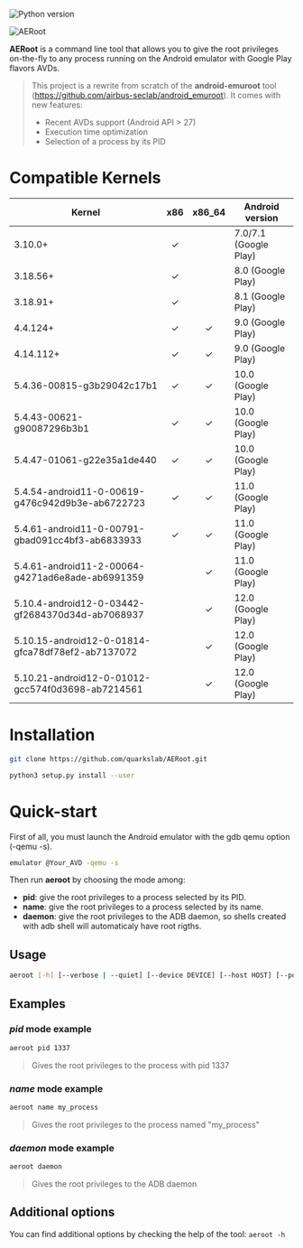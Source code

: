 ![Python version](https://img.shields.io/badge/python-3-informational "Python 3")

![AERoot](https://user-images.githubusercontent.com/56136693/121723563-f4021c80-cae6-11eb-84bb-ac6d6dc32665.png "AERoot Logo")

**AERoot** is a command line tool that allows you to give the root privileges on-the-fly to any process running on the Android emulator with Google Play flavors AVDs.
> This project is a rewrite from scratch of the **android-emuroot** tool (https://github.com/airbus-seclab/android_emuroot).
> It comes with new features:
> * Recent AVDs support (Android API > 27)
> * Execution time optimization
> * Selection of a process by its PID

# Compatible Kernels

| Kernel                                            | x86    | x86_64 | Android version       |
|---------------------------------------------------|:------:|:------:|-----------------------|
| 3.10.0+                                           | ✓      |        | 7.0/7.1 (Google Play) |
| 3.18.56+                                          | ✓      |        | 8.0 (Google Play)     |
| 3.18.91+                                          | ✓      |        | 8.1 (Google Play)     |
| 4.4.124+                                          | ✓      | ✓      | 9.0 (Google Play)     |
| 4.14.112+                                         | ✓      | ✓      | 9.0 (Google Play)     |
| 5.4.36-00815-g3b29042c17b1                        | ✓      | ✓      | 10.0 (Google Play)    |
| 5.4.43-00621-g90087296b3b1                        | ✓      | ✓      | 10.0 (Google Play)    |
| 5.4.47-01061-g22e35a1de440                        | ✓      | ✓      | 10.0 (Google Play)    |
| 5.4.54-android11-0-00619-g476c942d9b3e-ab6722723  | ✓      | ✓      | 11.0 (Google Play)    |
| 5.4.61-android11-0-00791-gbad091cc4bf3-ab6833933  | ✓      | ✓      | 11.0 (Google Play)    |
| 5.4.61-android11-2-00064-g4271ad6e8ade-ab6991359  |        | ✓      | 11.0 (Google Play)    |
| 5.10.4-android12-0-03442-gf2684370d34d-ab7068937  |        | ✓      | 12.0 (Google Play)    |
| 5.10.15-android12-0-01814-gfca78df78ef2-ab7137072 |        | ✓      | 12.0 (Google Play)    |
| 5.10.21-android12-0-01012-gcc574f0d3698-ab7214561 |        | ✓      | 12.0 (Google Play)    |

# Installation
```bash
git clone https://github.com/quarkslab/AERoot.git
```
```bash
python3 setup.py install --user
```
# Quick-start
First of all, you must launch the Android emulator with the gdb qemu option (-qemu -s).
```bash
emulator @Your_AVD -qemu -s
```

Then run **aeroot** by choosing the mode among:
* **pid**: give the root privileges to a process selected by its PID.
* **name**: give the root privileges to a process selected by its name.
* **daemon**: give the root privileges to the ADB daemon, so shells created with adb shell will automaticaly have root rigths.

## Usage
```bash
aeroot [-h] [--verbose | --quiet] [--device DEVICE] [--host HOST] [--port PORT] {name,pid,daemon} ...
```

## Examples
### *pid* mode example
```bash
aeroot pid 1337
```
> Gives the root privileges to the process with pid 1337
### *name* mode example
```bash
aeroot name my_process
```
> Gives the root privileges to the process named "my_process"
### *daemon* mode example
```bash
aeroot daemon
```
> Gives the root privileges to the ADB daemon

## Additional options
You can find additional options by checking the help of the tool: `aeroot -h`
